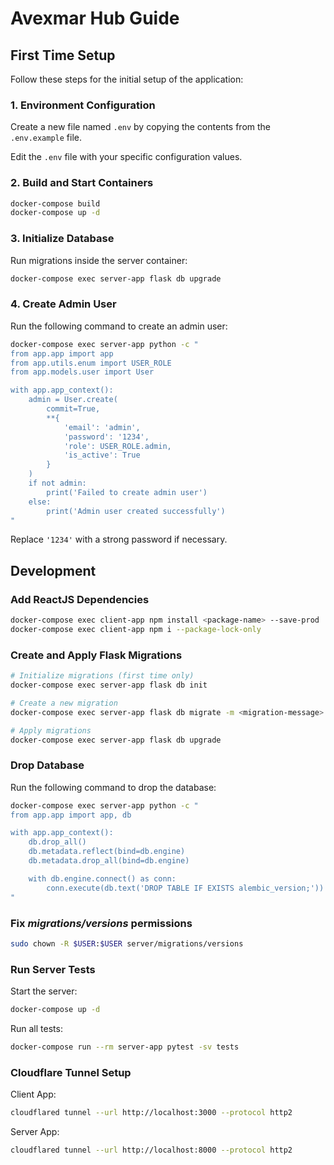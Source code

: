 # Avexmar Hub Guide

## First Time Setup

Follow these steps for the initial setup of the application:

### 1. Environment Configuration

Create a new file named `.env` by copying the contents from the `.env.example` file.

Edit the `.env` file with your specific configuration values.

### 2. Build and Start Containers

```bash
docker-compose build
docker-compose up -d
```

### 3. Initialize Database

Run migrations inside the server container:

```bash
docker-compose exec server-app flask db upgrade
```

### 4. Create Admin User

Run the following command to create an admin user:

```bash
docker-compose exec server-app python -c "
from app.app import app
from app.utils.enum import USER_ROLE
from app.models.user import User

with app.app_context():
    admin = User.create(
        commit=True,
        **{
            'email': 'admin',
            'password': '1234',
            'role': USER_ROLE.admin,
            'is_active': True
        }
    )
    if not admin:
        print('Failed to create admin user')
    else:
        print('Admin user created successfully')
"
```

Replace `'1234'` with a strong password if necessary.

## Development

### Add ReactJS Dependencies

```bash
docker-compose exec client-app npm install <package-name> --save-prod
docker-compose exec client-app npm i --package-lock-only
```

### Create and Apply Flask Migrations

```bash
# Initialize migrations (first time only)
docker-compose exec server-app flask db init

# Create a new migration
docker-compose exec server-app flask db migrate -m <migration-message>

# Apply migrations
docker-compose exec server-app flask db upgrade
```

### Drop Database

Run the following command to drop the database:

```bash
docker-compose exec server-app python -c "
from app.app import app, db

with app.app_context():
    db.drop_all()
    db.metadata.reflect(bind=db.engine)
    db.metadata.drop_all(bind=db.engine)

    with db.engine.connect() as conn:
        conn.execute(db.text('DROP TABLE IF EXISTS alembic_version;'))
"
```

### Fix _migrations/versions_ permissions

```bash
sudo chown -R $USER:$USER server/migrations/versions
```

### Run Server Tests

Start the server:

```bash
docker-compose up -d
```

Run all tests:

```bash
docker-compose run --rm server-app pytest -sv tests
```

### Cloudflare Tunnel Setup

Client App:

```bash
cloudflared tunnel --url http://localhost:3000 --protocol http2
```

Server App:

```bash
cloudflared tunnel --url http://localhost:8000 --protocol http2
```
